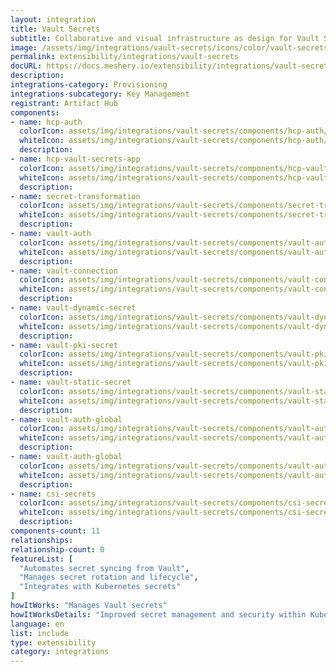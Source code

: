 ```yaml
---
layout: integration
title: Vault Secrets
subtitle: Collaborative and visual infrastructure as design for Vault Secrets
image: /assets/img/integrations/vault-secrets/icons/color/vault-secrets-color.svg
permalink: extensibility/integrations/vault-secrets
docURL: https://docs.meshery.io/extensibility/integrations/vault-secrets
description: 
integrations-category: Provisioning
integrations-subcategory: Key Management
registrant: Artifact Hub
components: 
- name: hcp-auth
  colorIcon: assets/img/integrations/vault-secrets/components/hcp-auth/icons/color/hcp-auth-color.svg
  whiteIcon: assets/img/integrations/vault-secrets/components/hcp-auth/icons/white/hcp-auth-white.svg
  description: 
- name: hcp-vault-secrets-app
  colorIcon: assets/img/integrations/vault-secrets/components/hcp-vault-secrets-app/icons/color/hcp-vault-secrets-app-color.svg
  whiteIcon: assets/img/integrations/vault-secrets/components/hcp-vault-secrets-app/icons/white/hcp-vault-secrets-app-white.svg
  description: 
- name: secret-transformation
  colorIcon: assets/img/integrations/vault-secrets/components/secret-transformation/icons/color/secret-transformation-color.svg
  whiteIcon: assets/img/integrations/vault-secrets/components/secret-transformation/icons/white/secret-transformation-white.svg
  description: 
- name: vault-auth
  colorIcon: assets/img/integrations/vault-secrets/components/vault-auth/icons/color/vault-auth-color.svg
  whiteIcon: assets/img/integrations/vault-secrets/components/vault-auth/icons/white/vault-auth-white.svg
  description: 
- name: vault-connection
  colorIcon: assets/img/integrations/vault-secrets/components/vault-connection/icons/color/vault-connection-color.svg
  whiteIcon: assets/img/integrations/vault-secrets/components/vault-connection/icons/white/vault-connection-white.svg
  description: 
- name: vault-dynamic-secret
  colorIcon: assets/img/integrations/vault-secrets/components/vault-dynamic-secret/icons/color/vault-dynamic-secret-color.svg
  whiteIcon: assets/img/integrations/vault-secrets/components/vault-dynamic-secret/icons/white/vault-dynamic-secret-white.svg
  description: 
- name: vault-pki-secret
  colorIcon: assets/img/integrations/vault-secrets/components/vault-pki-secret/icons/color/vault-pki-secret-color.svg
  whiteIcon: assets/img/integrations/vault-secrets/components/vault-pki-secret/icons/white/vault-pki-secret-white.svg
  description: 
- name: vault-static-secret
  colorIcon: assets/img/integrations/vault-secrets/components/vault-static-secret/icons/color/vault-static-secret-color.svg
  whiteIcon: assets/img/integrations/vault-secrets/components/vault-static-secret/icons/white/vault-static-secret-white.svg
  description: 
- name: vault-auth-global
  colorIcon: assets/img/integrations/vault-secrets/components/vault-auth-global/icons/color/vault-auth-global-color.svg
  whiteIcon: assets/img/integrations/vault-secrets/components/vault-auth-global/icons/white/vault-auth-global-white.svg
  description: 
- name: vault-auth-global
  colorIcon: assets/img/integrations/vault-secrets/components/vault-auth-global/icons/color/vault-auth-global-color.svg
  whiteIcon: assets/img/integrations/vault-secrets/components/vault-auth-global/icons/white/vault-auth-global-white.svg
  description: 
- name: csi-secrets
  colorIcon: assets/img/integrations/vault-secrets/components/csi-secrets/icons/color/csi-secrets-color.svg
  whiteIcon: assets/img/integrations/vault-secrets/components/csi-secrets/icons/white/csi-secrets-white.svg
  description: 
components-count: 11
relationships: 
relationship-count: 0
featureList: [
  "Automates secret syncing from Vault",
  "Manages secret rotation and lifecycle",
  "Integrates with Kubernetes secrets"
]
howItWorks: "Manages Vault secrets"
howItWorksDetails: "Improved secret management and security within Kubernetes"
language: en
list: include
type: extensibility
category: integrations
---
```

